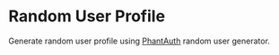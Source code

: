 # Random User Profile

Generate random user profile using [PhantAuth](https://www.phantauth.ga) random user generator.

